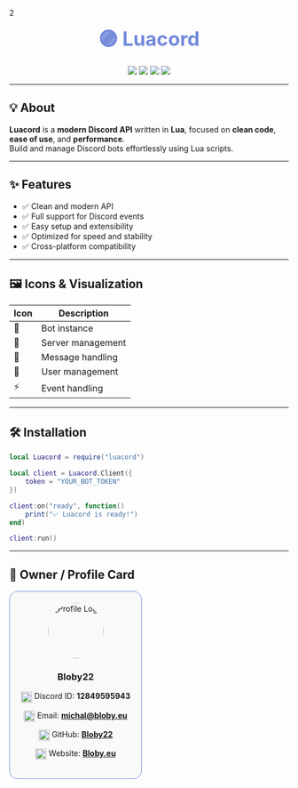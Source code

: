 2<p align="center">
  <b style="font-size: 2.5em; color:#7289DA;">🟣 Luacord</b>
</p>

<p align="center">
  <img src="https://img.shields.io/badge/status-active-brightgreen?style=flat-square" />
  <img src="https://img.shields.io/badge/language-lua-blue?style=flat-square" />
  <img src="https://img.shields.io/badge/license-MIT-lightgrey?style=flat-square" />
  <img src="https://img.shields.io/badge/discord-bot_ready-purple?style=flat-square" />
</p>

---

## 💡 About

**Luacord** is a **modern Discord API** written in **Lua**, focused on **clean code**, **ease of use**, and **performance**.  
Build and manage Discord bots effortlessly using Lua scripts.

---

## ✨ Features

- ✅ Clean and modern API  
- ✅ Full support for Discord events  
- ✅ Easy setup and extensibility  
- ✅ Optimized for speed and stability  
- ✅ Cross-platform compatibility  

---

## 🖼️ Icons & Visualization

| Icon | Description |
|------|-------------|
| 🤖 | Bot instance |
| 🏰 | Server management |
| 💬 | Message handling |
| 👤 | User management |
| ⚡ | Event handling |

---

## 🛠️ Installation

```lua
local Luacord = require("luacord")

local client = Luacord.Client({
    token = "YOUR_BOT_TOKEN"
})

client:on("ready", function()
    print("✅ Luacord is ready!")
end)

client:run()
```

---

## 👑 Owner / Profile Card

<div align="center" style="border: 1px solid #7289DA; border-radius: 15px; padding: 20px; display: inline-block; max-width: 400px; background-color: #f9f9f9;">

<img src="https://github.com/bloby22.png" alt="Profile Logo" width="100" style="border-radius:50%;" />

<h3>Bloby22</h3>

<p style="line-height:2; text-align:left; margin-top:10px;">

<img src="https://cdn-icons-png.flaticon.com/512/5968/5968788.png" alt="Discord Icon" width="20" style="vertical-align:middle;" /> Discord ID: <b>12849595943</b><br>

<img src="https://cdn-icons-png.flaticon.com/512/561/561127.png" alt="Email Icon" width="20" style="vertical-align:middle;" /> Email: <b>michal@bloby.eu</b><br>

<img src="https://cdn-icons-png.flaticon.com/512/733/733553.png" alt="GitHub Icon" width="20" style="vertical-align:middle;" /> GitHub: <b>[Bloby22](https://github.com/bloby22)</b><br>

<img src="https://cdn-icons-png.flaticon.com/512/841/841364.png" alt="Website Icon" width="20" style="vertical-align:middle;" /> Website: <b>[Bloby.eu](https://bloby.eu)</b>

</p>

</div>